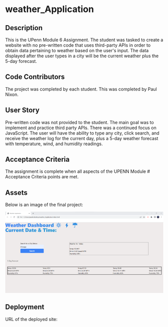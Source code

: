 # weather_Application

## Description
This is the UPenn Module 6 Assignment.  The student was tasked to create a website with no pre-written code that uses third-party APIs in order to obtain data pertaining to weather based on the user's input.  The data displayed after the user types in a city will be the current weather plus the 5-day forecast.  


## Code Contributors

The project was completed by each student. This was completed by Paul Nixon.


## User Story

Pre-written code was not provided to the student. The main goal was to implement and practice third party APIs. There was a continued focus on JavaScript.  The user will have the ability to type any city, click search, and receive the weather log for the current day, plus a 5-day weather forecast with temperature, wind, and humidity readings.  

## Acceptance Criteria

The assignment is complete when all aspects of the UPENN Module # Acceptance Criteria points are met.

## Assets
Below is an image of the final project:

![Image](./assets/weatherPhoto.png)


## Deployment

URL of the deployed site:  
